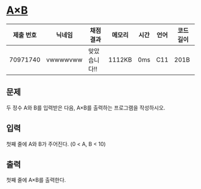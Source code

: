 #  [A×B](https://www.acmicpc.net/problem/10998) 

| 제출 번호 | 닉네임 | 채점 결과 | 메모리 | 시간 | 언어 | 코드 길이 |
|---|---|---|---|---|---|---|
|70971740|vwwwwvww|맞았습니다!! |1112KB|0ms|C11|201B|

## 문제
<p>두 정수 A와 B를 입력받은 다음, A×B를 출력하는 프로그램을 작성하시오.</p>

## 입력
<p>첫째 줄에 A와 B가 주어진다. (0 < A, B < 10)</p>

## 출력
<p>첫째 줄에 A×B를 출력한다.</p>

